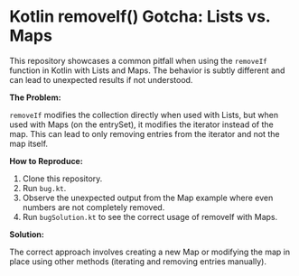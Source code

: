 # Kotlin removeIf() Gotcha: Lists vs. Maps

This repository showcases a common pitfall when using the `removeIf` function in Kotlin with Lists and Maps.  The behavior is subtly different and can lead to unexpected results if not understood.

**The Problem:**

`removeIf` modifies the collection directly when used with Lists, but when used with Maps (on the entrySet), it modifies the iterator instead of the map. This can lead to only removing entries from the iterator and not the map itself.

**How to Reproduce:**

1. Clone this repository.
2. Run `bug.kt`.
3. Observe the unexpected output from the Map example where even numbers are not completely removed.
4. Run `bugSolution.kt` to see the correct usage of removeIf with Maps.

**Solution:**

The correct approach involves creating a new Map or modifying the map in place using other methods (iterating and removing entries manually).